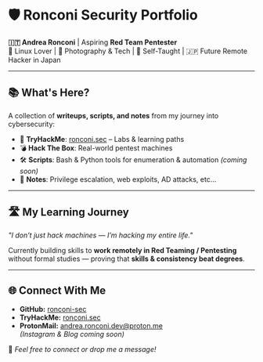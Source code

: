 # 🛡️ Ronconi Security Portfolio  

**🇮🇹 Andrea Ronconi** | Aspiring **Red Team Pentester**  
🐧 Linux Lover | 📸 Photography & Tech | 🧠 Self-Taught | 🇯🇵 Future Remote Hacker in Japan  

---

## 📚 What's Here?  
A collection of **writeups, scripts, and notes** from my journey into cybersecurity:  

- 🧠 **TryHackMe**: [ronconi.sec](https://tryhackme.com/p/ronconi.sec) – Labs & learning paths  
- 💣 **Hack The Box**: Real-world pentest machines 
- 🛠️ **Scripts**: Bash & Python tools for enumeration & automation *(coming soon)*  
- 📝 **Notes**: Privilege escalation, web exploits, AD attacks, etc...  

---

## 🛣️ My Learning Journey  
*"I don’t just hack machines — I’m hacking my entire life."*  

Currently building skills to **work remotely in Red Teaming / Pentesting** without formal studies — proving that **skills & consistency beat degrees**.  

---

## 🌐 Connect With Me  
- **GitHub:** [ronconi-sec](https://github.com/ronconi-sec)  
- **TryHackMe:** [ronconi.sec](https://tryhackme.com/p/ronconi.sec)  
- **ProtonMail:** [andrea.ronconi.dev@proton.me](mailto:andrea.ronconi.dev@proton.me)  
*(Instagram & Blog coming soon)*  

💬 *Feel free to connect or drop me a message!*  
